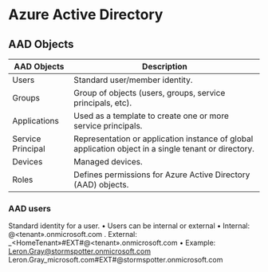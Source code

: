 # Azure Active Directory

## AAD Objects

| AAD Objects       | Description                                                                                          |
|-------------------|------------------------------------------------------------------------------------------------------|
| Users             | Standard user/member identity.                                                                       |
| Groups            | Group of objects (users, groups, service principals, etc).                                           |
| Applications      | Used as a template to create one or more service principals.                                         |
| Service Principal | Representation or application instance of global application object in a single tenant or directory. |
| Devices           | Managed devices.                                                                                     |
| Roles             | Defines permissions for Azure Active Directory (AAD) objects.                                        |


### AAD users
Standard identity for a user.
• Users can be internal or external
• Internal: <alias>@<tenant».onmicrosoft.com
.
External: <alias>_<HomeTenant»#EXT#@<tenant».onmicrosoft.com
•
Example:
Leron.Gray@stormspotter.onmicrosoft.com
Leron.Gray_microsoft.com#EXT#@stormspotter.onmicrosoft.com
